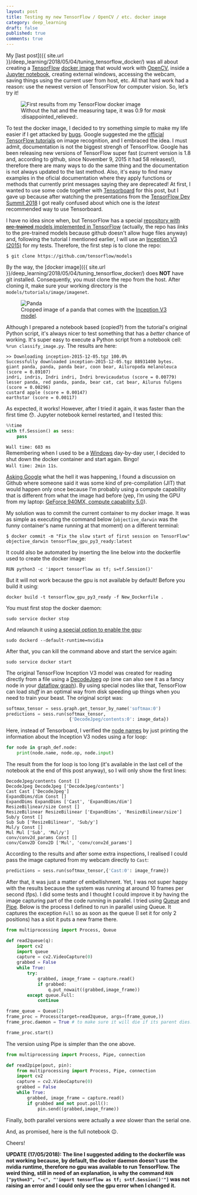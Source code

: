 ```yaml
---
layout: post
title: Testing my new TensorFlow / OpenCV / etc. docker image
category: deep_learning
draft: false
published: true
comments: true
---
```


My [last post]({{ site.url }}/deep_learning/2018/05/04/tuning_tensorflow_docker/) was all about creating a [TensorFlow](https://www.tensorflow.org/) [docker image](https://docs.docker.com/engine/reference/commandline/images/) that would work with [OpenCV](https://opencv.org/), inside a [Jupyter notebook](http://jupyter.org/), creating external windows, accessing the webcam, saving things using the current user from host, etc. All that hard work had a reason: use the newest version of TensorFlow for computer vision. So, let’s try it!  

<figure>
  <img src="{{ site.url }}/public/images/tensorflow_test.png?style=centerme" alt="First results from my TensorFlow docker image">
  <figcaption>Without the hat and the measuring tape, it was 0.9 for <i>mask</i> :disappointed_relieved:.</figcaption>
</figure>
<!--more-->

To test the docker image, I decided to try something simple to make my life easier if I get attacked by [bugs](http://villains.wikia.com/wiki/Cy-Bugs). Google suggested me the [official TensorFlow tutorials](https://www.tensorflow.org/tutorials/image_recognition) on image recognition, and I embraced the idea. I must admit, documentation is not the biggest strengh of TensorFlow. Google has been releasing new versions of TensorFlow super fast (current version is 1.8 and, according to github, since November 9, 2015 it had 58 releases!), therefore there are many ways to do the same thing and the documentation is not always updated to the last method. Also, it's easy to find many examples in the oficial documentation where they apply functions or methods that currently print messages saying they are deprecated! At first, I wanted to use some code together with [Tensorboard](https://www.youtube.com/watch?v=eBbEDRsCmv4) for this post, but I gave up because after watching the presentations from the [TensorFlow Dev Summit 2018](https://www.youtube.com/watch?v=RUougpQ6cMo&list=PLQY2H8rRoyvxjVx3zfw4vA4cvlKogyLNN) I got really confused about which one is the *latest* recommended way to use Tensorboard.

I have no idea since when, but TensorFlow has a special [repository with <s>pre-trained</s> models implemented in TensorFlow](https://github.com/tensorflow/models) (actually, the repo has *links* to the pre-trained models because github doesn't allow huge files anyway) and, following the tutorial I mentioned earlier, I will use an [Inception V3 (2015)](https://arxiv.org/abs/1512.00567) for my tests. Therefore, the first step is to clone the repo:

```
$ git clone https://github.com/tensorflow/models
```

By the way, the [docker image]({{ site.url }}/deep_learning/2018/05/04/tuning_tensorflow_docker/) does **NOT** have git installed. Consequently, you must clone the repo from the host. After cloning it, make sure your working directory is the `models/tutorials/image/imagenet`.

<figure>
  <img src="{{ site.url }}/public/images/cropped_panda.jpg?style=centerme" alt="Panda">
  <figcaption>Cropped image of a panda that comes with the <a href="http://download.tensorflow.org/models/image/imagenet/inception-2015-12-05.tgz">Inception V3 model</a>.</figcaption>
</figure>


Although I prepared a notebook based (copied?) from the tutorial's original Python script, it's always nicer to test something that has a *better* chance of working. It's super easy to execute a Python script from a notebook cell: `%run classify_image.py`. The results are here:
```
>> Downloading inception-2015-12-05.tgz 100.0%
Successfully downloaded inception-2015-12-05.tgz 88931400 bytes.
giant panda, panda, panda bear, coon bear, Ailuropoda melanoleuca (score = 0.89107)
indri, indris, Indri indri, Indri brevicaudatus (score = 0.00779)
lesser panda, red panda, panda, bear cat, cat bear, Ailurus fulgens (score = 0.00296)
custard apple (score = 0.00147)
earthstar (score = 0.00117)
```

As expected, it works! However, after I tried it again, it was faster than the first time :hushed:. Jupyter notebook kernel restarted, and I tested this:
```python
%%time
with tf.Session() as sess:
    pass
```

`Wall time: 603 ms`  
Remembering when I used to be a [Windows](https://en.wikipedia.org/wiki/Windows_7) day-by-day user, I decided to shut down the docker container and start again. Bingo!  
`Wall time: 2min 11s`.

[Asking Google](https://www.google.ca/search?q=tensorflow+cuda+slow+first+run) what the hell it was happening, I found a discussion on Github where someone said it was some kind of pre-compilation (JIT) that would happen only once because I'm probably using a compute capability that is different from what the image had before (yep, I’m using the GPU from my laptop: [GeForce 940MX, compute capability 5.0](https://en.wikipedia.org/wiki/CUDA#GPUs_supported)).

My solution was to commit the current container to my docker image. It was as simple as executing the command below (`objective_darwin` was the funny container's name running at that moment) on a different terminal:

```
$ docker commit -m "Fix the slow start of first session on TensorFlow" objective_darwin tensorflow_gpu_py3_ready:latest
```

It could also be automated by inserting the line below into the dockerfile used to create the docker image:
```
RUN python3 -c 'import tensorflow as tf; s=tf.Session()'
```

But it will not work because the gpu is not available by default! Before you build it using: 
```
docker build -t tensorflow_gpu_py3_ready -f New_Dockerfile .
```

You must first stop the docker daemon:
```
sudo service docker stop
```

And relaunch it using [a special option to enable the gpu](https://github.com/NVIDIA/nvidia-docker/wiki/Frequently-Asked-Questions#can-i-use-the-gpu-during-a-container-build-ie-docker-build):
```
sudo dockerd --default-runtime=nvidia
```

After that, you can kill the command above and start the service again:
```
sudo service docker start
```

The original TensorFlow Inception V3 model was created for reading directly from a file using a [DecodeJpeg](https://www.tensorflow.org/api_docs/cc/class/tensorflow/ops/decode-jpeg) *op* (one can also see it as a fancy node in your [dataflow graph](https://www.tensorflow.org/programmers_guide/graphs)). By using special nodes like that, TensorFlow can load *stuff* in an optimal way from disk speeding up things when you need to train your beast. The original script was:

```python
softmax_tensor = sess.graph.get_tensor_by_name('softmax:0')
predictions = sess.run(softmax_tensor,
                        {'DecodeJpeg/contents:0': image_data})
```

Here, instead of Tensorboard, I verified the [node names](https://www.tensorflow.org/extend/tool_developers/#nodes) by just printing the information about the Inception V3 nodes using a for loop:

```python
for node in graph_def.node:
    print(node.name, node.op, node.input)
```

The result from the for loop is too long (it's available in the last cell of the notebook at the end of this post anyway), so I will only show the first lines:

```
DecodeJpeg/contents Const []
DecodeJpeg DecodeJpeg ['DecodeJpeg/contents']
Cast Cast ['DecodeJpeg']
ExpandDims/dim Const []
ExpandDims ExpandDims ['Cast', 'ExpandDims/dim']
ResizeBilinear/size Const []
ResizeBilinear ResizeBilinear ['ExpandDims', 'ResizeBilinear/size']
Sub/y Const []
Sub Sub ['ResizeBilinear', 'Sub/y']
Mul/y Const []
Mul Mul ['Sub', 'Mul/y']
conv/conv2d_params Const []
conv/Conv2D Conv2D ['Mul', 'conv/conv2d_params']
```

According to the results and after some extra inspections, I realised I could pass the image captured from my webcam directly to `Cast`:

```python
predictions = sess.run(softmax_tensor,{'Cast:0': image_frame})
```

After that, it was just a matter of embellishment. Yet, I was not super happy with the results because the system was running at around 10 frames per second (fps). I did some tests and I thought I could improve it by having the image capturing part of the code running in parallel. I tried using [Queue](https://docs.python.org/3/library/multiprocessing.html#multiprocessing.Queue) and [Pipe](https://docs.python.org/3/library/multiprocessing.html#multiprocessing.Pipe). Below is the process I defined to run in parallel using Queue. It captures the exception `Full` so as soon as the queue (I set it for only 2 positions) has a slot it puts a new frame there. 

```python
from multiprocessing import Process, Queue

def read2queue(q):
    import cv2
    import queue
    capture = cv2.VideoCapture(0)
    grabbed = False
    while True:
        try:
            grabbed, image_frame = capture.read()
            if grabbed:
                q.put_nowait((grabbed,image_frame))
        except queue.Full:
            continue

frame_queue = Queue(2)
frame_proc = Process(target=read2queue, args=(frame_queue,))
frame_proc.daemon = True # to make sure it will die if its parent dies.

frame_proc.start()
```

The version using Pipe is simpler than the one above.

```python
from multiprocessing import Process, Pipe, connection

def read2pipe(pout, pin):
    from multiprocessing import Process, Pipe, connection
    import cv2
    capture = cv2.VideoCapture(0)
    grabbed = False
    while True:
        grabbed, image_frame = capture.read()
        if grabbed and not pout.poll():
            pin.send((grabbed,image_frame))
```

Finally, both parallel versions were actually a *wee* slower than the serial one. 


And, as promised, here is the full notebook :wink:.

<script src="https://gist.github.com/ricardodeazambuja/60787de1dd2d0e9725cc501084eb8f82.js"></script>

Cheers!

**UPDATE (17/05/2018): The line I suggested adding to the dockerfile was not working because, by default, the docker daemon doesn't use the nvidia runtime, therefore no gpu was available to run TensorFlow. The weird thing, still in need of an explanation, is why the command `RUN ["python3", "-c", "'import tensorflow as tf; s=tf.Session()'"]` was not raising an error and I could only see the gpu error when I changed it.**